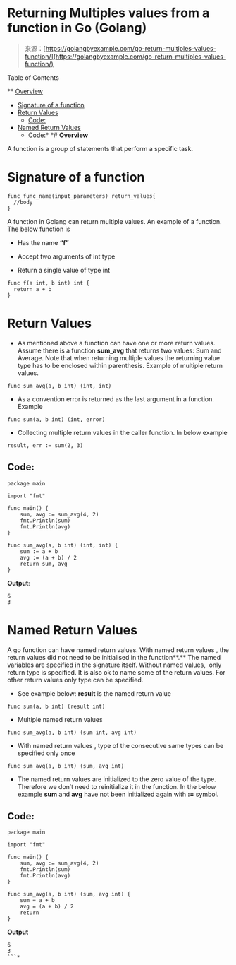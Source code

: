 <!--yml
category: 未分类
date: 2024-10-13 06:11:24
-->

# Returning Multiples values from a function in Go (Golang)

> 来源：[https://golangbyexample.com/go-return-multiples-values-function/](https://golangbyexample.com/go-return-multiples-values-function/)

Table of Contents

 **   [Overview](#Overview "Overview")
*   [Signature of a function](#Signature_of_a_function "Signature of a function")
*   [Return Values](#Return_Values "Return Values ")
    *   [Code:](#Code "Code:")
*   [Named Return Values](#Named_Return_Values "Named Return Values")
    *   [Code:](#Code-2 "Code:")*  *# **Overview**

A function is a group of statements that perform a specific task.

# **Signature of a function**

```
func func_name(input_parameters) return_values{
  //body
}
```

A function in Golang can return multiple values. An example of a function. The below function is

*   Has the name **“f”**

*   Accept two arguments of int type

*   Return a single value of type int

```
func f(a int, b int) int {
  return a + b 
}
```

# **Return Values**

*   As mentioned above a function can have one or more return values. Assume there is a function **sum_avg** that returns two values: Sum and Average. Note that when returning multiple values the returning value type has to be enclosed within parenthesis. Example of multiple return values.

```
func sum_avg(a, b int) (int, int)
```

*   As a convention error is returned as the last argument in a function. Example

```
func sum(a, b int) (int, error)
```

*   Collecting multiple return values in the caller function. In below example

```
result, err := sum(2, 3) 
```

## **Code:**

```
package main

import "fmt"

func main() {
    sum, avg := sum_avg(4, 2)
    fmt.Println(sum)
    fmt.Println(avg)
}

func sum_avg(a, b int) (int, int) {
    sum := a + b
    avg := (a + b) / 2
    return sum, avg
}
```

**Output**:

```
6
3
```

# **Named Return Values**

A go function can have named return values. With named return values , the return values did not need to be initialised in the function**.** The named variables are specified in the signature itself. Without named values,  only return type is specified. It is also ok to name some of the return values. For other return values only type can be specified. 

*   See example below: **result** is the named return value

```
func sum(a, b int) (result int)
```

*   Multiple named return values

```
func sum_avg(a, b int) (sum int, avg int)
```

*   With named return values , type of the consecutive same types can be specified only once

```
func sum_avg(a, b int) (sum, avg int)
```

*   The named return values are initialized to the zero value of the type. Therefore we don’t need to reinitialize it in the function. In the below example **sum** and **avg** have not been initialized again with **:=** symbol.

## **Code:**

```
package main

import "fmt"

func main() {
    sum, avg := sum_avg(4, 2)
    fmt.Println(sum)
    fmt.Println(avg)
}

func sum_avg(a, b int) (sum, avg int) {
    sum = a + b
    avg = (a + b) / 2
    return
} 
```

**Output**

```
6
3
```*